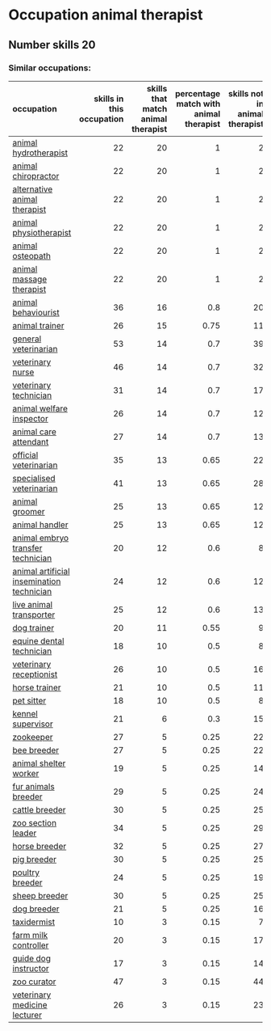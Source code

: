 # Occupation animal therapist
## Number skills 20
### Similar occupations:
| occupation                                                                                |   skills in this occupation |   skills that match animal therapist |   percentage match with animal therapist |   skills not in animal therapist |
|:------------------------------------------------------------------------------------------|----------------------------:|-------------------------------------:|-----------------------------------------:|---------------------------------:|
| [animal hydrotherapist](animal_hydrotherapist.md)                                         |                          22 |                                   20 |                                     1    |                                2 |
| [animal chiropractor](animal_chiropractor.md)                                             |                          22 |                                   20 |                                     1    |                                2 |
| [alternative animal therapist](alternative_animal_therapist.md)                           |                          22 |                                   20 |                                     1    |                                2 |
| [animal physiotherapist](animal_physiotherapist.md)                                       |                          22 |                                   20 |                                     1    |                                2 |
| [animal osteopath](animal_osteopath.md)                                                   |                          22 |                                   20 |                                     1    |                                2 |
| [animal massage therapist](animal_massage_therapist.md)                                   |                          22 |                                   20 |                                     1    |                                2 |
| [animal behaviourist](animal_behaviourist.md)                                             |                          36 |                                   16 |                                     0.8  |                               20 |
| [animal trainer](animal_trainer.md)                                                       |                          26 |                                   15 |                                     0.75 |                               11 |
| [general veterinarian](general_veterinarian.md)                                           |                          53 |                                   14 |                                     0.7  |                               39 |
| [veterinary nurse](veterinary_nurse.md)                                                   |                          46 |                                   14 |                                     0.7  |                               32 |
| [veterinary technician](veterinary_technician.md)                                         |                          31 |                                   14 |                                     0.7  |                               17 |
| [animal welfare inspector](animal_welfare_inspector.md)                                   |                          26 |                                   14 |                                     0.7  |                               12 |
| [animal care attendant](animal_care_attendant.md)                                         |                          27 |                                   14 |                                     0.7  |                               13 |
| [official veterinarian](official_veterinarian.md)                                         |                          35 |                                   13 |                                     0.65 |                               22 |
| [specialised veterinarian](specialised_veterinarian.md)                                   |                          41 |                                   13 |                                     0.65 |                               28 |
| [animal groomer](animal_groomer.md)                                                       |                          25 |                                   13 |                                     0.65 |                               12 |
| [animal handler](animal_handler.md)                                                       |                          25 |                                   13 |                                     0.65 |                               12 |
| [animal embryo transfer technician](animal_embryo_transfer_technician.md)                 |                          20 |                                   12 |                                     0.6  |                                8 |
| [animal artificial insemination technician](animal_artificial_insemination_technician.md) |                          24 |                                   12 |                                     0.6  |                               12 |
| [live animal transporter](live_animal_transporter.md)                                     |                          25 |                                   12 |                                     0.6  |                               13 |
| [dog trainer](dog_trainer.md)                                                             |                          20 |                                   11 |                                     0.55 |                                9 |
| [equine dental technician](equine_dental_technician.md)                                   |                          18 |                                   10 |                                     0.5  |                                8 |
| [veterinary receptionist](veterinary_receptionist.md)                                     |                          26 |                                   10 |                                     0.5  |                               16 |
| [horse trainer](horse_trainer.md)                                                         |                          21 |                                   10 |                                     0.5  |                               11 |
| [pet sitter](pet_sitter.md)                                                               |                          18 |                                   10 |                                     0.5  |                                8 |
| [kennel supervisor](kennel_supervisor.md)                                                 |                          21 |                                    6 |                                     0.3  |                               15 |
| [zookeeper](zookeeper.md)                                                                 |                          27 |                                    5 |                                     0.25 |                               22 |
| [bee breeder](bee_breeder.md)                                                             |                          27 |                                    5 |                                     0.25 |                               22 |
| [animal shelter worker](animal_shelter_worker.md)                                         |                          19 |                                    5 |                                     0.25 |                               14 |
| [fur animals breeder](fur_animals_breeder.md)                                             |                          29 |                                    5 |                                     0.25 |                               24 |
| [cattle breeder](cattle_breeder.md)                                                       |                          30 |                                    5 |                                     0.25 |                               25 |
| [zoo section leader](zoo_section_leader.md)                                               |                          34 |                                    5 |                                     0.25 |                               29 |
| [horse breeder](horse_breeder.md)                                                         |                          32 |                                    5 |                                     0.25 |                               27 |
| [pig breeder](pig_breeder.md)                                                             |                          30 |                                    5 |                                     0.25 |                               25 |
| [poultry breeder](poultry_breeder.md)                                                     |                          24 |                                    5 |                                     0.25 |                               19 |
| [sheep breeder](sheep_breeder.md)                                                         |                          30 |                                    5 |                                     0.25 |                               25 |
| [dog breeder](dog_breeder.md)                                                             |                          21 |                                    5 |                                     0.25 |                               16 |
| [taxidermist](taxidermist.md)                                                             |                          10 |                                    3 |                                     0.15 |                                7 |
| [farm milk controller](farm_milk_controller.md)                                           |                          20 |                                    3 |                                     0.15 |                               17 |
| [guide dog instructor](guide_dog_instructor.md)                                           |                          17 |                                    3 |                                     0.15 |                               14 |
| [zoo curator](zoo_curator.md)                                                             |                          47 |                                    3 |                                     0.15 |                               44 |
| [veterinary medicine lecturer](veterinary_medicine_lecturer.md)                           |                          26 |                                    3 |                                     0.15 |                               23 |
